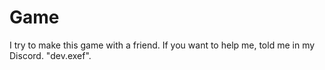 # Game
I try to make this game with a friend. If you want to help me, told me in my Discord. "dev.exef".
